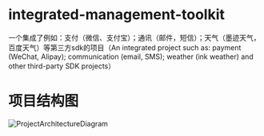 # integrated-management-toolkit
一个集成了例如：支付（微信、支付宝）；通讯（邮件，短信）；天气（墨迹天气，百度天气）等第三方sdk的项目（An integrated project such as: payment (WeChat, Alipay); communication (email, SMS); weather (ink weather) and other third-party SDK projects）

# 项目结构图
![ProjectArchitectureDiagram](https://user-images.githubusercontent.com/52651398/141957808-224f187b-7b6e-44b8-803a-5a651910fe3c.jpg)
